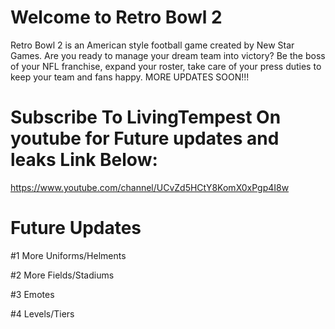 # Welcome to Retro Bowl 2
Retro Bowl 2 is an American style football game created by New Star Games. Are you ready to manage your dream team into victory? Be the boss of your NFL franchise, expand your roster, take care of your press duties to keep your team and fans happy. MORE UPDATES SOON!!!

# Subscribe To **LivingTempest** On youtube for Future updates and leaks Link Below:

https://www.youtube.com/channel/UCvZd5HCtY8KomX0xPgp4I8w

# Future Updates 
#1 More Uniforms/Helments

#2 More Fields/Stadiums

#3 Emotes

#4 Levels/Tiers

